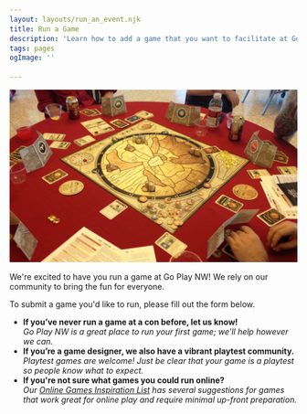 ```yaml
---
layout: layouts/run_an_event.njk
title: Run a Game
description: 'Learn how to add a game that you want to facilitate at Go Play NW to our event schedule!'
tags: pages
ogImage: ''

---
```

![Image](/images/sun-02-session_9192139302_o.jpg)

We're excited to have you run a game at Go Play NW! We rely on our community to bring the fun for everyone. 

To submit a game you'd like to run, please fill out the form below.

* **If you’ve never run a game at a con before, let us know!**\
  _Go Play NW is a great place to run your first game; we’ll help however we can._
* **If you’re a game designer, we also have a vibrant playtest community.**\
  _Playtest games are welcome! Just be clear that your game is a playtest so people know what to expect._
* **If you're not sure what games you could run online?**\
  _Our [Online Games Inspiration List](/online-games-list) has several suggestions for games that work great for online play and require minimal up-front preparation._
